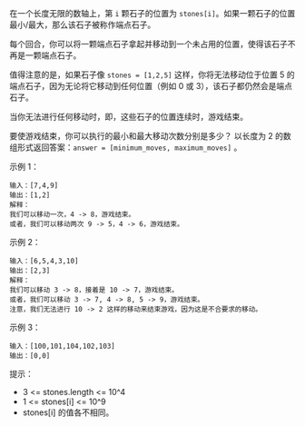 在一个长度无限的数轴上，第 `i` 颗石子的位置为 `stones[i]`。如果一颗石子的位置最小/最大，那么该石子被称作端点石子。

每个回合，你可以将一颗端点石子拿起并移动到一个未占用的位置，使得该石子不再是一颗端点石子。

值得注意的是，如果石子像 `stones = [1,2,5]` 这样，你将无法移动位于位置 5 的端点石子，因为无论将它移动到任何位置（例如 0 或 3），该石子都仍然会是端点石子。

当你无法进行任何移动时，即，这些石子的位置连续时，游戏结束。

要使游戏结束，你可以执行的最小和最大移动次数分别是多少？ 以长度为 2 的数组形式返回答案：`answer = [minimum_moves, maximum_moves]` 。


示例 1：
```
输入：[7,4,9]
输出：[1,2]
解释：
我们可以移动一次，4 -> 8，游戏结束。
或者，我们可以移动两次 9 -> 5，4 -> 6，游戏结束。
```
示例 2：
```
输入：[6,5,4,3,10]
输出：[2,3]
解释：
我们可以移动 3 -> 8，接着是 10 -> 7，游戏结束。
或者，我们可以移动 3 -> 7, 4 -> 8, 5 -> 9，游戏结束。
注意，我们无法进行 10 -> 2 这样的移动来结束游戏，因为这是不合要求的移动。
```
示例 3：
```
输入：[100,101,104,102,103]
输出：[0,0]
```

提示：
- 3 <= stones.length <= 10^4
- 1 <= stones[i] <= 10^9
- stones[i] 的值各不相同。